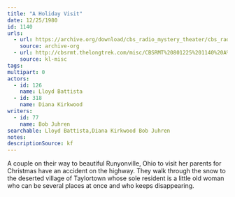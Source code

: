 ```yaml
---
title: "A Holiday Visit"
date: 12/25/1980
id: 1140
urls: 
  - url: https://archive.org/download/cbs_radio_mystery_theater/cbs_radio_mystery_theater-1101-1150.zip/cbs_radio_mystery_theater-1101-1150%2Fcbsrmt_1140_a_holiday_visit.mp3
    source: archive-org
  - url: http://cbsrmt.thelongtrek.com/misc/CBSRMT%20801225%201140%20A%20Holiday%20Visit.mp3
    source: kl-misc
tags: 
multipart: 0
actors:  
  - id: 126
    name: Lloyd Battista  
  - id: 318
    name: Diana Kirkwood
writers:  
  - id: 77
    name: Bob Juhren
searchable: Lloyd Battista,Diana Kirkwood Bob Juhren
notes: 
descriptionSource: kf
---
```

A couple on their way to beautiful Runyonville, Ohio to visit her parents for Christmas have an accident on the highway. They walk through the snow to the deserted village of Taylortown whose sole resident is a little old woman who can be several places at once and who keeps disappearing.